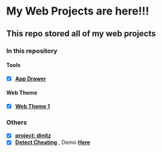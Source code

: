 # My Web Projects are here!!!

## This repo stored all of my web projects

### In this repository
#### Tools
+ [x] [**App Drawer**](AppDrawer)
#### Web Theme
+ [x] [**Web Theme 1**](Web%20Theme%201)

### Others
+ [x] [**project: dinitz**](https://github.com/yuran1811/project-dinitz)
+ [x] [**Detect Cheating**](https://github.com/yuran1811/detect-cheating-online-tests) , Demo [**Here**](https://yuran1811.github.io/detect-cheating-online-tests)
